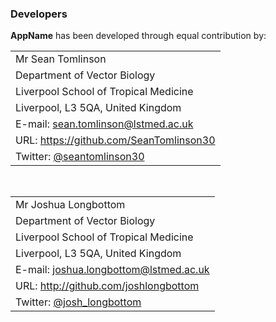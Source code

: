 ### Developers

**AppName** has been developed through equal contribution by:

|     |
| --- |
|Mr Sean Tomlinson |
|Department of Vector Biology |
|Liverpool School of Tropical Medicine |
|Liverpool, L3 5QA, United Kingdom |
|E-mail: sean.tomlinson@lstmed.ac.uk |
|URL: https://github.com/SeanTomlinson30 |
|Twitter: [@seantomlinson30](https://twitter.com/seantomlinson30) |


</br>

|     |
| --- |
|Mr Joshua Longbottom |
|Department of Vector Biology |
|Liverpool School of Tropical Medicine |
|Liverpool, L3 5QA, United Kingdom |
|E-mail: joshua.longbottom@lstmed.ac.uk |
|URL: http://github.com/joshlongbottom |
|Twitter: [@josh_longbottom](https://twitter.com/josh_longbottom) |
